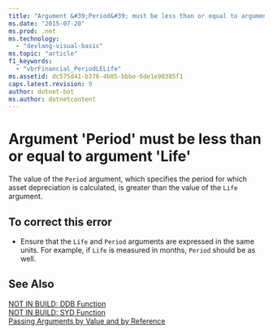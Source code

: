 ```yaml
---
title: "Argument &#39;Period&#39; must be less than or equal to argument &#39;Life&#39;"
ms.date: "2015-07-20"
ms.prod: .net
ms.technology: 
  - "devlang-visual-basic"
ms.topic: "article"
f1_keywords: 
  - "vbrFinancial_PeriodLELife"
ms.assetid: dc575d41-b376-4b05-bbbe-6de1e98385f1
caps.latest.revision: 9
author: dotnet-bot
ms.author: dotnetcontent
---
```

# Argument &#39;Period&#39; must be less than or equal to argument &#39;Life&#39;
The value of the `Period` argument, which specifies the period for which asset depreciation is calculated, is greater than the value of the `Life` argument.  
  
## To correct this error  
  
-   Ensure that the `Life` and `Period` arguments are expressed in the same units. For example, if `Life` is measured in months, `Period` should be as well.  
  
## See Also  
 [NOT IN BUILD: DDB Function](http://msdn.microsoft.com/en-us/c7cf8929-d158-4399-b3cb-31d897d12556)   
 [NOT IN BUILD: SYD Function](http://msdn.microsoft.com/en-us/23c25672-f5dd-49ac-9893-4faa82634181)   
 [Passing Arguments by Value and by Reference](../../visual-basic/programming-guide/language-features/procedures/passing-arguments-by-value-and-by-reference.md)
